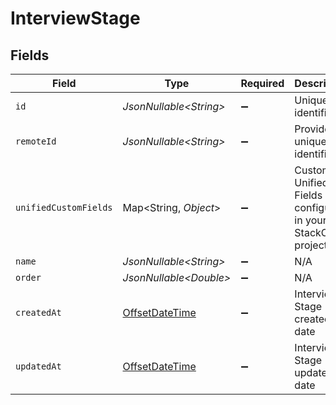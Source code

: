 # InterviewStage


## Fields

| Field                                                                                        | Type                                                                                         | Required                                                                                     | Description                                                                                  | Example                                                                                      |
| -------------------------------------------------------------------------------------------- | -------------------------------------------------------------------------------------------- | -------------------------------------------------------------------------------------------- | -------------------------------------------------------------------------------------------- | -------------------------------------------------------------------------------------------- |
| `id`                                                                                         | *JsonNullable\<String>*                                                                      | :heavy_minus_sign:                                                                           | Unique identifier                                                                            | 8187e5da-dc77-475e-9949-af0f1fa4e4e3                                                         |
| `remoteId`                                                                                   | *JsonNullable\<String>*                                                                      | :heavy_minus_sign:                                                                           | Provider's unique identifier                                                                 | 8187e5da-dc77-475e-9949-af0f1fa4e4e3                                                         |
| `unifiedCustomFields`                                                                        | Map\<String, *Object*>                                                                       | :heavy_minus_sign:                                                                           | Custom Unified Fields configured in your StackOne project                                    | {<br/>"my_project_custom_field_1": "REF-1236",<br/>"my_project_custom_field_2": "some other value"<br/>} |
| `name`                                                                                       | *JsonNullable\<String>*                                                                      | :heavy_minus_sign:                                                                           | N/A                                                                                          |                                                                                              |
| `order`                                                                                      | *JsonNullable\<Double>*                                                                      | :heavy_minus_sign:                                                                           | N/A                                                                                          |                                                                                              |
| `createdAt`                                                                                  | [OffsetDateTime](https://docs.oracle.com/javase/8/docs/api/java/time/OffsetDateTime.html)    | :heavy_minus_sign:                                                                           | Interview Stage created date                                                                 | 2021-01-01T01:01:01.000Z                                                                     |
| `updatedAt`                                                                                  | [OffsetDateTime](https://docs.oracle.com/javase/8/docs/api/java/time/OffsetDateTime.html)    | :heavy_minus_sign:                                                                           | Interview Stage updated date                                                                 | 2021-01-01T01:01:01.000Z                                                                     |